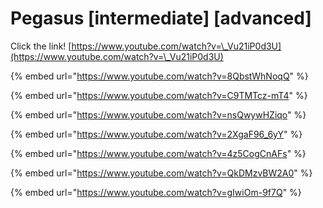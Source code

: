 # Pegasus \[intermediate] \[advanced]

Click the link! [https://www.youtube.com/watch?v=\_Vu21iP0d3U](https://www.youtube.com/watch?v=\_Vu21iP0d3U)

{% embed url="https://www.youtube.com/watch?v=8QbstWhNoqQ" %}

{% embed url="https://www.youtube.com/watch?v=C9TMTcz-mT4" %}

{% embed url="https://www.youtube.com/watch?v=nsQwywHZiqo" %}

{% embed url="https://www.youtube.com/watch?v=2XgaF96_6yY" %}

{% embed url="https://www.youtube.com/watch?v=4z5CogCnAFs" %}

{% embed url="https://www.youtube.com/watch?v=QkDMzvBW2A0" %}

{% embed url="https://www.youtube.com/watch?v=gIwiOm-9f7Q" %}
